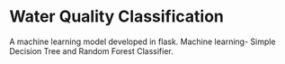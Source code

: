# Water Quality Classification
A machine learning model developed in flask. Machine learning- Simple Decision Tree and Random Forest Classifier.
 
